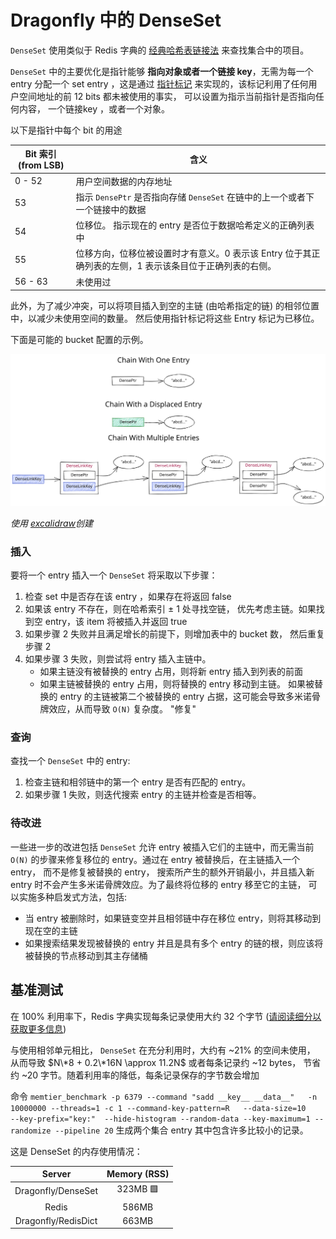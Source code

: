 # Dragonfly 中的 DenseSet

`DenseSet` 使用类似于 Redis 字典的 [经典哈希表链接法](https://en.wikipedia.org/wiki/Hash_table#Separate_chaining) 来查找集合中的项目。

`DenseSet` 中的主要优化是指针能够 **指向对象或者一个链接 key**，无需为每一个 entry 分配一个 set entry ，这是通过 [指针标记](https://en.wikipedia.org/wiki/Tagged_pointer) 来实现的，该标记利用了任何用户空间地址的前 12 bits 都未被使用的事实， 可以设置为指示当前指针是否指向任何内容， 一个链接key ，或者一个对象。

以下是指针中每个 bit 的用途


| Bit 索引 (from LSB) | 含义 |
| -------------------- |-------- |
|       0 - 52         | 用户空间数据的内存地址 |
|          53          | 指示 `DensePtr` 是否指向存储 `DenseSet` 在链中的上一个或者下一个链接中的数据 |
|          54          | 位移位。 指示现在的 entry 是否位于数据哈希定义的正确列表中 |
|          55          | 位移方向，位移位被设置时才有意义。0 表示该 Entry 位于其正确列表的左侧，1 表示该条目位于正确列表的右侧。 |
|       56 - 63        | 未使用过 |

此外，为了减少冲突，可以将项目插入到空的主链 (由哈希指定的链) 的相邻位置中，以减少未使用空间的数量。 然后使用指针标记将这些 Entry 标记为已移位。

下面是可能的 bucket 配置的示例。


![Dense Set Visualization](./dense_set.svg) 

*使用 [excalidraw](https://excalidraw.com)创建*

### 插入
要将一个 entry 插入一个 `DenseSet` 将采取以下步骤：

1. 检查 set 中是否存在该 entry ，如果存在将返回 false
2. 如果该 entry 不存在，则在哈希索引 ± 1 处寻找空链， 优先考虑主链。如果找到空 entry，该 item 将被插入并返回 true
3. 如果步骤 2 失败并且满足增长的前提下，则增加表中的 bucket 数， 然后重复步骤 2
4. 如果步骤 3 失败，则尝试将 entry 插入主链中。
    - 如果主链没有被替换的 entry 占用，则将新 entry 插入到列表的前面
    - 如果主链被替换的 entry 占用，则将替换的 entry 移动到主链。 如果被替换的 entry 的主链被第二个被替换的 entry 占据，这可能会导致多米诺骨牌效应，从而导致 `O(N)` 复杂度。 "修复"

### 查询
查找一个 `DenseSet` 中的 entry:

1. 检查主链和相邻链中的第一个 entry 是否有匹配的 entry。
2. 如果步骤 1 失败，则迭代搜索 entry 的主链并检查是否相等。

### 待改进
一些进一步的改进包括 `DenseSet` 允许 entry 被插入它们的主链中，而无需当前 `O(N)` 的步骤来修复移位的 entry。通过在 entry 被替换后，在主链插入一个 entry， 而不是修复被替换的 entry， 搜索所产生的额外开销最小，并且插入新 entry 时不会产生多米诺骨牌效应。为了最终将位移的 entry 移至它的主链， 可以实施多种启发式方法，包括:

- 当 entry 被删除时，如果链变空并且相邻链中存在移位 entry，则将其移动到现在空的主链
- 如果搜索结果发现被替换的 entry 并且是具有多个 entry 的链的根，则应该将被替换的节点移动到其主存储桶


## 基准测试

在 100% 利用率下，Redis 字典实现每条记录使用大约 32 个字节 ([请阅读细分以获取更多信息](./dashtable.md#redis-dictionary))

与使用相邻单元相比， `DenseSet`  在充分利用时，大约有 ~21% 的空间未使用， 从而导致 $N\*8 + 0.2\*16N \approx 11.2N$ 或者每条记录约 ~12 bytes， 节省约 ~20 字节。随着利用率的降低，每条记录保存的字节数会增加

命令 `memtier_benchmark -p 6379 --command "sadd __key__ __data__"   -n 10000000 --threads=1 -c 1 --command-key-pattern=R   --data-size=10     --key-prefix="key:"  --hide-histogram --random-data --key-maximum=1 --randomize --pipeline 20`
生成两个集合 entry 其中包含许多比较小的记录。

这是 DenseSet 的内存使用情况：

| Server                | Memory (RSS) |
|:---------------------:|:------:      |
| Dragonfly/DenseSet    |  323MB 🟩    |
| Redis                 |  586MB       |
| Dragonfly/RedisDict   |  663MB       |
